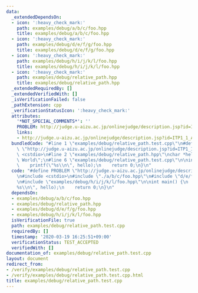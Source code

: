 ```yaml
---
data:
  _extendedDependsOn:
  - icon: ':heavy_check_mark:'
    path: examples/debug/a/b/c/foo.hpp
    title: examples/debug/a/b/c/foo.hpp
  - icon: ':heavy_check_mark:'
    path: examples/debug/d/e/f/g/foo.hpp
    title: examples/debug/d/e/f/g/foo.hpp
  - icon: ':heavy_check_mark:'
    path: examples/debug/h/i/j/k/l/foo.hpp
    title: examples/debug/h/i/j/k/l/foo.hpp
  - icon: ':heavy_check_mark:'
    path: examples/debug/relative_path.hpp
    title: examples/debug/relative_path.hpp
  _extendedRequiredBy: []
  _extendedVerifiedWith: []
  _isVerificationFailed: false
  _pathExtension: cpp
  _verificationStatusIcon: ':heavy_check_mark:'
  attributes:
    '*NOT_SPECIAL_COMMENTS*': ''
    PROBLEM: http://judge.u-aizu.ac.jp/onlinejudge/description.jsp?id=ITP1_1_A
    links:
    - http://judge.u-aizu.ac.jp/onlinejudge/description.jsp?id=ITP1_1_A
  bundledCode: "#line 1 \"examples/debug/relative_path.test.cpp\"\n#define PROBLEM\
    \ \"http://judge.u-aizu.ac.jp/onlinejudge/description.jsp?id=ITP1_1_A\"\n#include\
    \ <cstdio>\n#line 2 \"examples/debug/relative_path.hpp\"\nchar *hello = \"Hello\
    \ World\";\n#line 6 \"examples/debug/relative_path.test.cpp\"\n\nint main() {\n\
    \    printf(\"%s\\n\", hello);\n    return 0;\n}\n"
  code: "#define PROBLEM \"http://judge.u-aizu.ac.jp/onlinejudge/description.jsp?id=ITP1_1_A\"\
    \n#include <cstdio>\n#include \"./a/b/c/foo.hpp\"\n#include \"d/e/f/g/foo.hpp\"\
    \n#include \"examples/debug/h/i/j/k/l/foo.hpp\"\n\nint main() {\n    printf(\"\
    %s\\n\", hello);\n    return 0;\n}\n"
  dependsOn:
  - examples/debug/a/b/c/foo.hpp
  - examples/debug/relative_path.hpp
  - examples/debug/d/e/f/g/foo.hpp
  - examples/debug/h/i/j/k/l/foo.hpp
  isVerificationFile: true
  path: examples/debug/relative_path.test.cpp
  requiredBy: []
  timestamp: '2020-03-19 16:25:51+09:00'
  verificationStatus: TEST_ACCEPTED
  verifiedWith: []
documentation_of: examples/debug/relative_path.test.cpp
layout: document
redirect_from:
- /verify/examples/debug/relative_path.test.cpp
- /verify/examples/debug/relative_path.test.cpp.html
title: examples/debug/relative_path.test.cpp
---
```

